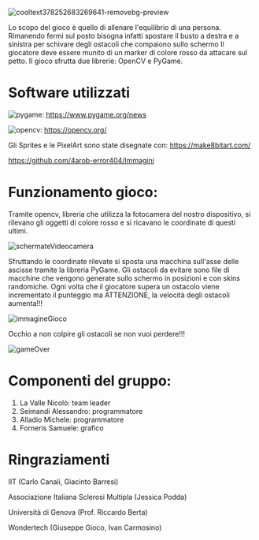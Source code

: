 ![cooltext378252683269641-removebg-preview](https://user-images.githubusercontent.com/72200995/110104365-5c828480-7da7-11eb-8aa6-4867c4a71823.png)

Lo scopo del gioco è quello di allenare l'equilibrio di una persona.
Rimanendo fermi sul posto bisogna infatti spostare il busto a destra e a sinistra per schivare degli ostacoli che compaiono sullo schermo
Il giocatore deve essere munito di un marker di colore rosso da attacare sul petto.
Il gioco sfrutta due librerie: OpenCV e PyGame.


# Software utilizzati
![pygame](https://user-images.githubusercontent.com/61046970/110098840-ec710000-7da0-11eb-83b8-0da86a2f2e64.png):     https://www.pygame.org/news

![opencv](https://user-images.githubusercontent.com/61046970/110098845-eda22d00-7da0-11eb-9bb6-d17dafc2c0d3.png):     https://opencv.org/

Gli Sprites e le PixelArt sono state disegnate con:
https://make8bitart.com/

https://github.com/4arob-error404/Immagini

# Funzionamento gioco:

Tramite opencv, libreria che utilizza la fotocamera del nostro dispositivo, si rilevano gli oggetti di colore rosso e si ricavano le coordinate di questi ultimi.

![schermateVideocamera](https://user-images.githubusercontent.com/61046970/110099029-23dfac80-7da1-11eb-9668-405f0178cd51.png)

Sfruttando le coordinate rilevate si sposta una macchina sull'asse delle ascisse tramite la libreria PyGame.
Gli ostacoli da evitare sono file di macchine che vengono generate sullo schermo in posizioni e con skins randomiche.
Ogni volta che il giocatore supera un ostacolo viene incrementato il punteggio ma ATTENZIONE, la velocità degli ostacoli aumenta!!!

![immagineGioco](https://user-images.githubusercontent.com/61046970/110099060-2a6e2400-7da1-11eb-927f-f34591b395e6.png)

Occhio a non colpire gli ostacoli se non vuoi perdere!!!

![gameOver](https://user-images.githubusercontent.com/61046970/110099083-335ef580-7da1-11eb-90b5-28fecd024ed3.png)

# Componenti del gruppo:
1. La Valle Nicolò: team leader
2. Seimandi Alessandro: programmatore
3. Alladio Michele: programmatore
4. Forneris Samuele: grafico


# Ringraziamenti
IIT (Carlo Canali, Giacinto Barresi)

Associazione Italiana Sclerosi Multipla (Jessica Podda)

Università di Genova (Prof. Riccardo Berta)

Wondertech (Giuseppe Gioco, Ivan Carmosino)

